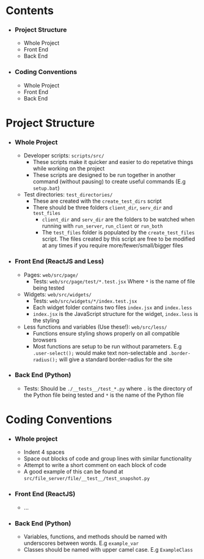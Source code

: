 # Contents
  * ### Project Structure
    * Whole Project
    * Front End
    * Back End
  * ### Coding Conventions
    * Whole Project
    * Front End
    * Back End

# Project Structure
  * ### Whole Project
    * Developer scripts: `scripts/src/`
      * These scripts make it quicker and easier to do repetative things while working on the project
      * These scripts are designed to be run together in another command (without pausing) to create useful commands (E.g `setup.bat`)
    * Test directories: `test_directories/`
      * These are created with the `create_test_dirs` script
      * There should be three folders `client_dir`, `serv_dir` and `test_files`
        * `client_dir` and `serv_dir` are the folders to be watched when running with `run_server`, `run_client` or `run_both`
        * The `test_files` folder is populated by the `create_test_files` script. The files created by this script are free to be modified at any times if you require more/fewer/small/bigger files
  * ### Front End (ReactJS and Less) 
    * Pages: `web/src/page/`
      * Tests: `web/src/page/test/*.test.jsx` Where `*` is the name of file being tested
    * Widgets: `web/src/widgets/`
      * Tests: `web/src/widgets/*/index.test.jsx`
      * Each widget folder contains two files `index.jsx` and `index.less`
      * `index.jsx` is the JavaScript structure for the widget, `index.less` is the styling
    * Less functions and variables (Use these!): `web/src/less/`
      * Functions ensure styling shows properly on all compatible browsers
      * Most functions are setup to be run without parameters. E.g `.user-select();` would make text non-selectable and `.border-radius();` will give a standard border-radius for the site
  * ### Back End (Python)
    * Tests: Should be `./__tests__/test_*.py` where `.` is the directory of the Python file being tested and `*` is the name of the Python file
  
# Coding Conventions
  * ### Whole project
    * Indent 4 spaces
    * Space out blocks of code and group lines with similar functionality
    * Attempt to write a short comment on each block of code
    * A good example of this can be found at `src/file_server/file/__test__/test_snapshot.py`
  * ### Front End (ReactJS)
    * ...
  * ### Back End (Python)
    * Variables, functions, and methods should be named with underscores between words. E.g `example_var`
    * Classes should be named with upper camel case. E.g `ExampleClass`

